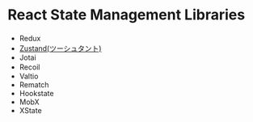 # React State Management Libraries

- Redux　
- [Zustand(ツーシュタント)](./zustand/README.md)
- Jotai
- Recoil　
- Valtio
- Rematch
- Hookstate
- MobX
- XState
